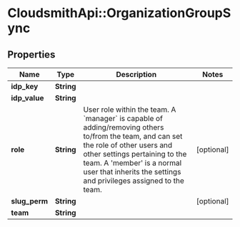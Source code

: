 # CloudsmithApi::OrganizationGroupSync

## Properties
Name | Type | Description | Notes
------------ | ------------- | ------------- | -------------
**idp_key** | **String** |  | 
**idp_value** | **String** |  | 
**role** | **String** |         User role within the team.          A &#x60;manager&#x60; is capable of adding/removing others to/from the team, and         can set the role of other users and other settings pertaining to the         team.          A &#39;member&#39; is a normal user that inherits the settings and privileges         assigned to the team.          | [optional] 
**slug_perm** | **String** |  | [optional] 
**team** | **String** |  | 


